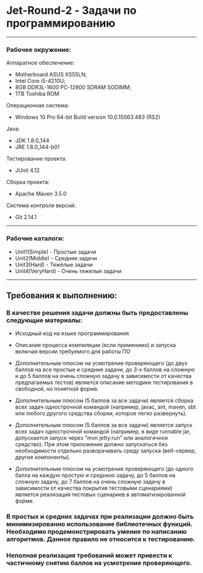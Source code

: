 # Jet-Round-2 - Задачи по программированию
___

### Рабочее окружение:
Аппаратное обеспечение:  
* Motherboard ASUS X555LN;
* Intel Core i5-4210U;
* 8GB DDR3L-1600 PC-12800 SDRAM SODIMM;
* 1TB Toshiba ROM

Операционная система:    
* Windows 10 Pro 64-bit Build version 10.0.15063.483 (RS2)

Java:                    
* JDK 1.8.0_144                         
* JRE 1.8.0_144-b01

Тестирование проекта:    
* JUnit 4.12

Сборка проекта:          
* Apache Maven 3.5.0

Система контроля версий: 
* Git 2.14.1
___

### Рабочие каталоги:
* Unit1(Simple) - Простые задачи
* Unit2(Middle) - Средние задачи
* Unit3(Hard) - Тяжёлые задачи
* Unit4(VeryHard) - Очень тяжелые задачи

___

## Требования к выполнению:

### В качестве решения задачи должны быть предоставлены следующие материалы:
- Исходный код на языке программирования

- Описание процесса компиляции (если применимо) и запуска включая версии требуемого
для работы ПО

- Дополнительным плюсом на усмотрение проверяющего (до двух баллов на все простые и
средние задачи, до 3-х баллов на сложную и до 5 баллов на очень сложную задачу в
зависимости от качества предлагаемых тестов) является описание методики тестирования
в свободной, но понятной форме.

- Дополнительным плюсом (5 баллов за все задачи) является сборка всех задач
однострочной командой (например, javac, ant, maven, sbt или любого другого средства
сборки, которое легко развернуть).

- Дополнительным плюсом (5 баллов за все задачи) является запуск всех задач
однострочной командой (например, в виде runnable jar, допускается запуск через
"mvn jetty:run" или аналогичное средство). При этом приложение должно запускаться без необходимости
отдельно разворачивать среду запуска (веб-сервер, другие компоненты).

- Дополнительным плюсом на усмотрение проверяющего (до одного балла на каждую
простую и среднюю задачу, до 5 баллов на сложную задачу, до 7 баллов на очень сложную
задачу в зависимости от качества покрытия тестовыми сценариями) является реализация
тестовых сценариев в автоматизированной форме.

### В простых и средних задачах при реализации должно быть минимизированно использование библиотечных функций. Необходимо продемонстрировать умение по написанию алгоритмов. Данное правило не относится к тестированию.

### Неполная реализация требований может привести к частичному снятию баллов на усмотрение проверяющего.
